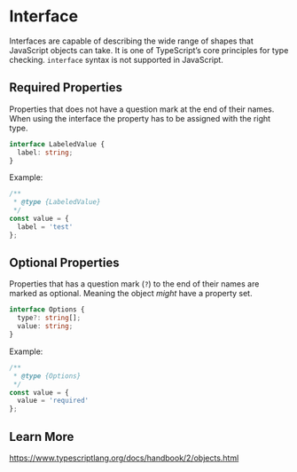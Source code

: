 # Interface

Interfaces are capable of describing the wide range of shapes that JavaScript objects can take. It is one of TypeScript’s core principles for type checking. `interface` syntax is not supported in JavaScript.

## Required Properties

Properties that does not have a question mark at the end of their names. When using the interface the property has to be assigned with the right type.

```ts
interface LabeledValue {
  label: string;
}
```

Example:

```js
/**
 * @type {LabeledValue}
 */
const value = {
  label = 'test'
};
```

## Optional Properties

Properties that has a question mark (`?`) to the end of their names are marked as optional. Meaning the object _might_ have a property set.

```ts
interface Options {
  type?: string[];
  value: string;
}
```

Example:

```js
/**
 * @type {Options}
 */
const value = {
  value = 'required'
};
```

## Learn More

https://www.typescriptlang.org/docs/handbook/2/objects.html
